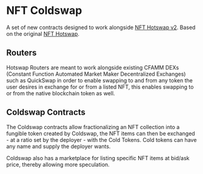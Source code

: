 # NFT Coldswap 
A set of new contracts designed to work alongside [NFT Hotswap v2](https://github.com/Peng-Protocol/NFT-Coldswap/tree/bbcfe86e99369da1df37824fd6d21f1ae361e36b/NFT%20Hotswap%20v2). Based on the original [NFT Hotswap](https://github.com/Peng-Protocol/NFT-Hotswap/tree/main).

## Routers 
Hotswap Routers are meant to work alongside existing CFAMM DEXs (Constant Function Automated Market Maker Decentralized Exchanges) such as QuickSwap in order to enable swapping to and from any token the user desires in exchange for or from a listed NFT, this enables swapping to or from the native blockchain token as well. 

## Coldswap Contracts
The Coldswap contracts allow fractionalizing an NFT collection into a fungible token created by Coldswap, the NFT items can then be exchanged - at a ratio set by the deployer - with the Cold Tokens. Cold tokens can have any name and supply the deployer wants. 

Coldswap also has a marketplace for listing specific NFT items at bid/ask price, thereby allowing more speculation.
